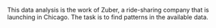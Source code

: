 This data analysis is the work of Zuber, a ride-sharing company that is launching in Chicago. The task is to find patterns in the available data.
